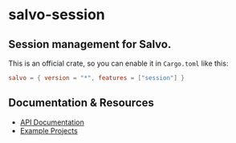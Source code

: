 # salvo-session

## Session management for Salvo.

This is an official crate, so you can enable it in `Cargo.toml` like this:

```toml
salvo = { version = "*", features = ["session"] }
```

## Documentation & Resources

- [API Documentation](https://docs.rs/salvo-session)
- [Example Projects](https://github.com/salvo-rs/salvo/tree/main/examples)
